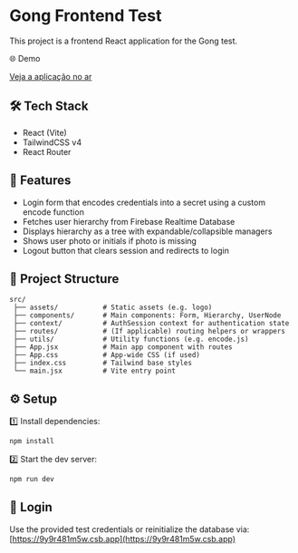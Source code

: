 # Gong Frontend Test

This project is a frontend React application for the Gong test.

🌐 Demo

 [Veja a aplicação no ar](https://elienemb.github.io/gong-fe-test/)


## 🛠 Tech Stack

* React (Vite)
* TailwindCSS v4
* React Router

## 🚀 Features

* Login form that encodes credentials into a secret using a custom encode function
* Fetches user hierarchy from Firebase Realtime Database
* Displays hierarchy as a tree with expandable/collapsible managers
* Shows user photo or initials if photo is missing
* Logout button that clears session and redirects to login

## 📂 Project Structure

```
src/
 ├── assets/           # Static assets (e.g. logo)
 ├── components/       # Main components: Form, Hierarchy, UserNode
 ├── context/          # AuthSession context for authentication state
 ├── routes/           # (If applicable) routing helpers or wrappers
 ├── utils/            # Utility functions (e.g. encode.js)
 ├── App.jsx           # Main app component with routes
 ├── App.css           # App-wide CSS (if used)
 ├── index.css         # Tailwind base styles
 └── main.jsx          # Vite entry point
```

## ⚙️ Setup

1️⃣ Install dependencies:

```bash
npm install
```

2️⃣ Start the dev server:

```bash
npm run dev
```

## 🔑 Login

Use the provided test credentials or reinitialize the database via: [https://9y9r481m5w.csb.app](https://9y9r481m5w.csb.app)





